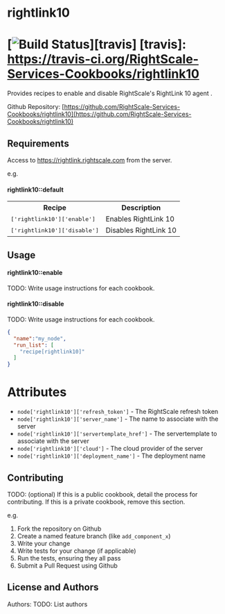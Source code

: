 # rightlink10

[![Build Status](https://travis-ci.org/RightScale-Services-Cookbooks/rightlink10.svg?style=flat)][travis]
[travis]: https://travis-ci.org/RightScale-Services-Cookbooks/rightlink10
====================
Provides recipes to enable and disable RightScale's RightLink 10 agent .

Github Repository: [https://github.com/RightScale-Services-Cookbooks/rightlink10](https://github.com/RightScale-Services-Cookbooks/rightlink10)

Requirements
------------
Access to https://rightlink.rightscale.com from the server.


e.g.
#### rightlink10::default
<table>
  <tr>
    <th>Recipe</th>
    <th>Description</th>
  </tr>
  <tr>
    <td><tt>['rightlink10']['enable']</tt></td>
    <td>Enables RightLink 10</td>
  </tr>
  <tr>
    <td><tt>['rightlink10']['disable']</tt></td>
    <td>Disables RightLink 10</td>
  </tr>
</table>

Usage
-----
#### rightlink10::enable
TODO: Write usage instructions for each cookbook.

#### rightlink10::disable
TODO: Write usage instructions for each cookbook.

```json
{
  "name":"my_node",
  "run_list": [
    "recipe[rightlink10]"
  ]
}
```

# Attributes

- `node['rightlink10']['refresh_token']` - The RightScale refresh token
- `node['rightlink10']['server_name']` - The name to associate with the server
- `node['rightlink10']['servertemplate_href']` -  The servertemplate to associate with the server
- `node['rightlink10']['cloud']` - The cloud provider of the server
- `node['rightlink10']['deployment_name']` - The deployment name


Contributing
------------
TODO: (optional) If this is a public cookbook, detail the process for contributing. If this is a private cookbook, remove this section.

e.g.
1. Fork the repository on Github
2. Create a named feature branch (like `add_component_x`)
3. Write your change
4. Write tests for your change (if applicable)
5. Run the tests, ensuring they all pass
6. Submit a Pull Request using Github

License and Authors
-------------------
Authors: TODO: List authors
